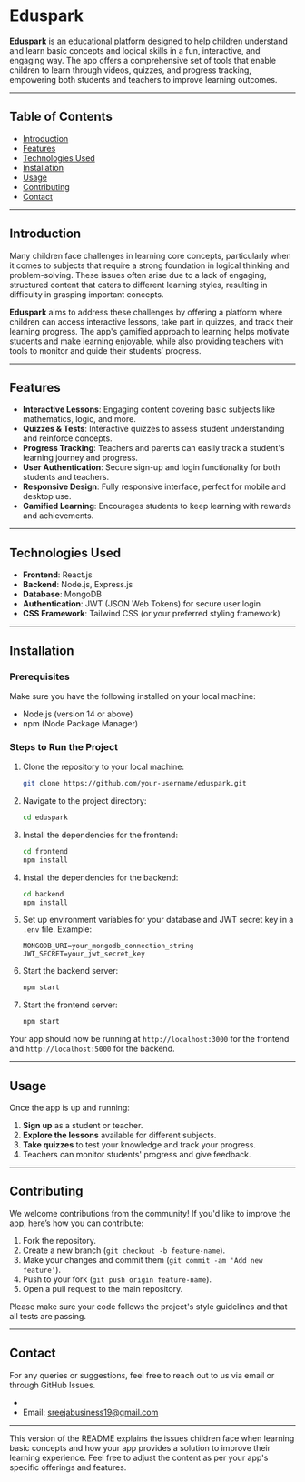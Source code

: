 # Eduspark

**Eduspark** is an educational platform designed to help children understand and learn basic concepts and logical skills in a fun, interactive, and engaging way. The app offers a comprehensive set of tools that enable children to learn through videos, quizzes, and progress tracking, empowering both students and teachers to improve learning outcomes.

---

## Table of Contents

- [Introduction](#introduction)
- [Features](#features)
- [Technologies Used](#technologies-used)
- [Installation](#installation)
- [Usage](#usage)
- [Contributing](#contributing)
- [Contact](#contact)

---

## Introduction

Many children face challenges in learning core concepts, particularly when it comes to subjects that require a strong foundation in logical thinking and problem-solving. These issues often arise due to a lack of engaging, structured content that caters to different learning styles, resulting in difficulty in grasping important concepts.

**Eduspark** aims to address these challenges by offering a platform where children can access interactive lessons, take part in quizzes, and track their learning progress. The app's gamified approach to learning helps motivate students and make learning enjoyable, while also providing teachers with tools to monitor and guide their students’ progress.

---

## Features

- **Interactive Lessons**: Engaging content covering basic subjects like mathematics, logic, and more.
- **Quizzes & Tests**: Interactive quizzes to assess student understanding and reinforce concepts.
- **Progress Tracking**: Teachers and parents can easily track a student's learning journey and progress.
- **User Authentication**: Secure sign-up and login functionality for both students and teachers.
- **Responsive Design**: Fully responsive interface, perfect for mobile and desktop use.
- **Gamified Learning**: Encourages students to keep learning with rewards and achievements.

---

## Technologies Used

- **Frontend**: React.js
- **Backend**: Node.js, Express.js
- **Database**: MongoDB
- **Authentication**: JWT (JSON Web Tokens) for secure user login
- **CSS Framework**: Tailwind CSS (or your preferred styling framework)

---

## Installation

### Prerequisites

Make sure you have the following installed on your local machine:

- Node.js (version 14 or above)
- npm (Node Package Manager)

### Steps to Run the Project

1. Clone the repository to your local machine:
   ```bash
   git clone https://github.com/your-username/eduspark.git
   ```

2. Navigate to the project directory:
   ```bash
   cd eduspark
   ```

3. Install the dependencies for the frontend:
   ```bash
   cd frontend
   npm install
   ```

4. Install the dependencies for the backend:
   ```bash
   cd backend
   npm install
   ```

5. Set up environment variables for your database and JWT secret key in a `.env` file. Example:
   ```
   MONGODB_URI=your_mongodb_connection_string
   JWT_SECRET=your_jwt_secret_key
   ```

6. Start the backend server:
   ```bash
   npm start
   ```

7. Start the frontend server:
   ```bash
   npm start
   ```

Your app should now be running at `http://localhost:3000` for the frontend and `http://localhost:5000` for the backend.

---

## Usage

Once the app is up and running:

1. **Sign up** as a student or teacher.
2. **Explore the lessons** available for different subjects.
3. **Take quizzes** to test your knowledge and track your progress.
4. Teachers can monitor students' progress and give feedback.

---

## Contributing

We welcome contributions from the community! If you'd like to improve the app, here’s how you can contribute:

1. Fork the repository.
2. Create a new branch (`git checkout -b feature-name`).
3. Make your changes and commit them (`git commit -am 'Add new feature'`).
4. Push to your fork (`git push origin feature-name`).
5. Open a pull request to the main repository.

Please make sure your code follows the project's style guidelines and that all tests are passing.

---

## Contact

For any queries or suggestions, feel free to reach out to us via email or through GitHub Issues.

- 
- Email: [sreejabusiness19@gmail.com](mailto:sreejabusiness19@gmail.com)

---

This version of the README explains the issues children face when learning basic concepts and how your app provides a solution to improve their learning experience. Feel free to adjust the content as per your app's specific offerings and features.
